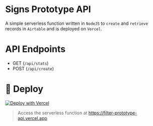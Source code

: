 # Signs Prototype API

A simple serverless function written in `NodeJS` to `create` and `retrieve` records in `Airtable` and is deployed on `Vercel`.

# API Endpoints

- GET (`/api/stats`)
- POST (`/api/create`)

# 🚀 Deploy

[![Deploy with Vercel](https://vercel.com/button)](https://vercel.com/import/project?template=https://github.com/iamsunnymanduva/filter-prototype-api)

> Access the serverless function at https://filter-prototype-api.vercel.app
